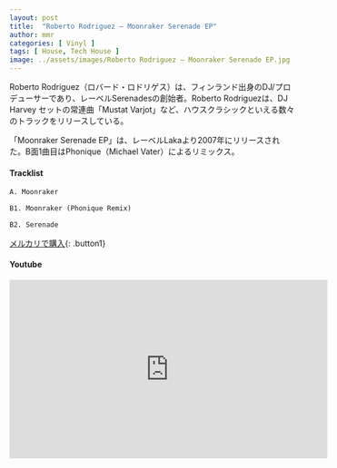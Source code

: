 ```yaml
---
layout: post
title:  "Roberto Rodriguez – Moonraker Serenade EP"
author: mmr
categories: [ Vinyl ]
tags: [ House, Tech House ]
image: ../assets/images/Roberto Rodriguez – Moonraker Serenade EP.jpg
---
```


Roberto Rodriguez（ロバード・ロドリゲス）は、フィンランド出身のDJ/プロデューサーであり、レーベルSerenadesの創始者。Roberto Rodriguezは、DJ Harvey セットの常連曲「Mustat Varjot」など、ハウスクラシックといえる数々のトラックをリリースしている。

「Moonraker Serenade EP」は、レーベルLakaより2007年にリリースされた。B面1曲目はPhonique（Michael Vater）によるリミックス。

#### Tracklist
```md
A. Moonraker

B1. Moonraker (Phonique Remix)

B2. Serenade
```

[メルカリで購入](https://jp.mercari.com/item/m52395790850?afid=6142608987){: .button1}

#### Youtube
<iframe width="560" height="315" src="https://www.youtube.com/embed/SDsc3g0KG1s?si=jmRreuk27l8oW2nb" title="YouTube video player" frameborder="0" allow="accelerometer; autoplay; clipboard-write; encrypted-media; gyroscope; picture-in-picture; web-share" referrerpolicy="strict-origin-when-cross-origin" allowfullscreen></iframe>